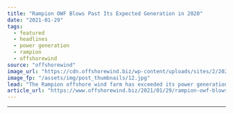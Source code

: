 ```yaml
---
title: "Rampion OWF Blows Past Its Expected Generation in 2020"
date: "2021-01-29"
tags: 
  - featured
  - headlines
  - power generation
  - rampion
  - offshorewind
source: "offshorewind"
image_url: "https://cdn.offshorewind.biz/wp-content/uploads/sites/2/2021/01/29105008/MHI-Vestas-Offshore-Wind_Rampion.jpg"
image_fp: "/assets/img/post_thumbnails/12.jpg"
lead: "The Rampion offshore wind farm has exceeded its power generation target in 2020 by"
article_url: "https://www.offshorewind.biz/2021/01/29/rampion-owf-blows-past-its-expected-generation-in-2020/"
---
```


---
